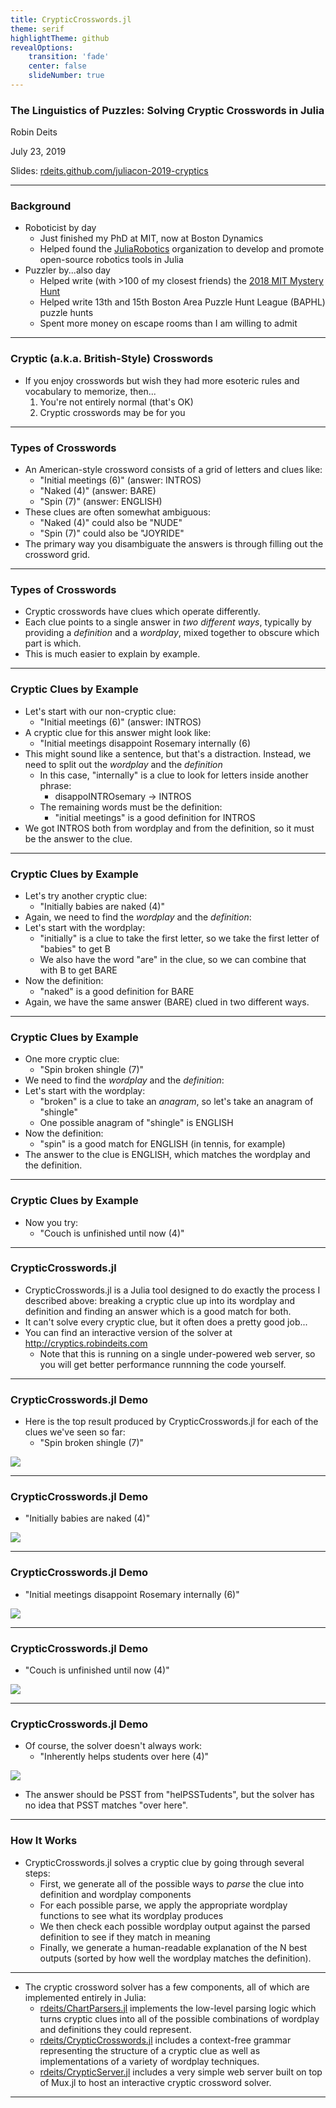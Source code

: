 ```yaml
---
title: CrypticCrosswords.jl
theme: serif
highlightTheme: github
revealOptions:
    transition: 'fade'
    center: false
    slideNumber: true
---
```


<style type="text/css">
.reveal ul {
    font-size: smaller;
}
</style>

### The Linguistics of Puzzles: Solving Cryptic Crosswords in Julia

Robin Deits

July 23, 2019

Slides: [rdeits.github.com/juliacon-2019-cryptics](http://rdeits.github.com/juliacon-2019-cryptics)

----

### Background

* Roboticist by day
    * Just finished my PhD at MIT, now at Boston Dynamics
    * Helped found the [JuliaRobotics](http://www.juliarobotics.org/) organization to develop and promote open-source robotics tools in Julia
* Puzzler by...also day
    * Helped write (with >100 of my closest friends) the [2018 MIT Mystery Hunt](https://www.mit.edu/~puzzle/2018/)
    * Helped write 13th and 15th Boston Area Puzzle Hunt League (BAPHL) puzzle hunts
    * Spent more money on escape rooms than I am willing to admit

----

### Cryptic (a.k.a. British-Style) Crosswords

* If you enjoy crosswords but wish they had more esoteric rules and vocabulary to memorize, then...
    1. You're not entirely normal (that's OK)
    2. Cryptic crosswords may be for you

----

### Types of Crosswords

* An American-style crossword consists of a grid of letters and clues like:
    * "Initial meetings (6)" (answer: INTROS)
    * "Naked (4)" (answer: BARE)
    * "Spin (7)" (answer: ENGLISH)
* These clues are often somewhat ambiguous:
    * "Naked (4)" could also be "NUDE"
    * "Spin (7)" could also be "JOYRIDE"
* The primary way you disambiguate the answers is through filling out the crossword grid.

----

### Types of Crosswords

* Cryptic crosswords have clues which operate differently.
* Each clue points to a single answer in *two different ways*, typically by providing a *definition* and a *wordplay*, mixed together to obscure which part is which.
* This is much easier to explain by example.

----

### Cryptic Clues by Example

* Let's start with our non-cryptic clue:
    * "Initial meetings (6)" (answer: INTROS)
* A cryptic clue for this answer might look like:
    * "Initial meetings disappoint Rosemary internally (6)
* This might sound like a sentence, but that's a distraction. Instead, we need to split out the *wordplay* and the *definition*
    * In this case, "internally" is a clue to look for letters inside another phrase:
        * disappoINTROsemary &rarr; INTROS
    * The remaining words must be the definition:
        * "initial meetings" is a good definition for INTROS
* We got INTROS both from wordplay and from the definition, so it must be the answer to the clue.

----

### Cryptic Clues by Example

* Let's try another cryptic clue:
    * "Initially babies are naked (4)"
* Again, we need to find the *wordplay* and the *definition*:
* Let's start with the wordplay:
    * "initially" is a clue to take the first letter, so we take the first letter of "babies" to get B
    * We also have the word "are" in the clue, so we can combine that with B to get BARE
* Now the definition:
    * "naked" is a good definition for BARE
* Again, we have the same answer (BARE) clued in two different ways.

----

### Cryptic Clues by Example

* One more cryptic clue:
    * "Spin broken shingle (7)"
* We need to find the *wordplay* and the *definition*:
* Let's start with the wordplay:
    * "broken" is a clue to take an *anagram*, so let's take an anagram of "shingle"
    * One possible anagram of "shingle" is ENGLISH
* Now the definition:
    * "spin" is a good match for ENGLISH (in tennis, for example)
* The answer to the clue is ENGLISH, which matches the wordplay and the definition.

----

### Cryptic Clues by Example

* Now you try:
    * "Couch is unfinished until now (4)"

----

### CrypticCrosswords.jl

* CrypticCrosswords.jl is a Julia tool designed to do exactly the process I described above: breaking a cryptic clue up into its wordplay and definition and finding an answer which is a good match for both.
* It can't solve every cryptic clue, but it often does a pretty good job...
* You can find an interactive version of the solver at <http://cryptics.robindeits.com>
    * Note that this is running on a single under-powered web server, so you will get better performance runnning the code yourself.

----

### CrypticCrosswords.jl Demo

* Here is the top result produced by CrypticCrosswords.jl for each of the clues we've seen so far:
    * "Spin broken shingle (7)"

<img src="static/img/results/english.png"/>

----

### CrypticCrosswords.jl Demo

* "Initially babies are naked (4)"

<img src="static/img/results/bare.png"/>

----

### CrypticCrosswords.jl Demo

* "Initial meetings disappoint Rosemary internally (6)"

<img src="static/img/results/intros.png"/>

----

### CrypticCrosswords.jl Demo

* "Couch is unfinished until now (4)"

<img src="static/img/results/sofa.png"/>

----

### CrypticCrosswords.jl Demo

* Of course, the solver doesn't always work:
    * "Inherently helps students over here (4)"

<img src="static/img/results/psst.png"/>

* The answer should be PSST from "helPSSTudents", but the solver has no idea that PSST matches "over here".

----

### How It Works

* CrypticCrosswords.jl solves a cryptic clue by going through several steps:
    * First, we generate all of the possible ways to *parse* the clue into definition and wordplay components
    * For each possible parse, we apply the appropriate wordplay functions to see what its wordplay produces
    * We then check each possible wordplay output against the parsed definition to see if they match in meaning
    * Finally, we generate a human-readable explanation of the N best outputs (sorted by how well the wordplay matches the definition).

----



* The cryptic crossword solver has a few components, all of which are implemented entirely in Julia:
    * [rdeits/ChartParsers.jl](https://github.com/rdeits/ChartParsers.jl) implements the low-level parsing logic which turns cryptic clues into all of the possible combinations of wordplay and definitions they could represent.
    * [rdeits/CrypticCrosswords.jl](https://github.com/rdeits/CrypticCrosswords.jl) includes a context-free grammar representing the structure of a cryptic clue as well as implementations of a variety of wordplay techniques.
    * [rdeits/CrypticServer.jl](https://github.com/rdeits/CrypticServer.jl) includes a very simple web server built on top of Mux.jl to host an interactive cryptic crossword solver.

----
